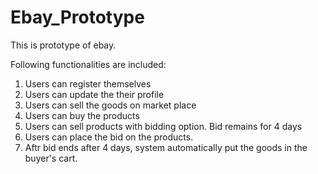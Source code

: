 # Ebay_Prototype

This is prototype of ebay.  

Following functionalities are included:
1. Users can register themselves  
2. Users can update the their profile  
3. Users can sell the goods on market place  
4. Users can buy the products  
5. Users can sell products with bidding option. Bid remains for 4 days  
6. Users can place the bid on the products.
7. Aftr bid ends after 4 days, system automatically put the goods in the buyer's cart.
